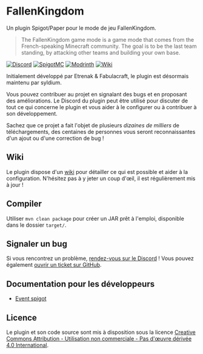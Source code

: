 FallenKingdom
===

Un plugin Spigot/Paper pour le mode de jeu FallenKingdom.

> The FallenKingdom game mode is a game mode that comes from the French-speaking Minecraft community. The goal is to be the last team standing, by attacking other teams and building your own base.

[![Discord](https://img.shields.io/badge/Discord-5865F2?style=for-the-badge&logo=discord&logoColor=white)](https://discord.gg/SmAAFxh)
[![SpigotMC](https://img.shields.io/badge/Spigot-EF8E21?style=for-the-badge)](https://www.spigotmc.org/resources/fallenkingdom.38878/)
[![Modrinth](https://img.shields.io/badge/Modrinth-26292F?style=for-the-badge&logo=modrinth)](https://modrinth.com/plugin/fallenkingdom)
[![Wiki](https://img.shields.io/badge/Wiki-181717?style=for-the-badge&logo=github)](https://github.com/syldium/FallenKingdom/wiki)

Initialement développé par Etrenak & Fabulacraft, le plugin est désormais maintenu par syldium.

Vous pouvez contribuer au projet en signalant des bugs et en proposant des améliorations.
Le Discord du plugin peut être utilisé pour discuter de tout ce qui concerne le plugin et vous aider à le configurer ou à contribuer à son développement.

Sachez que ce projet a fait l'objet de plusieurs *dizaines de milliers* de téléchargements, des centaines de personnes vous seront reconnaissantes d'un ajout ou d'une correction de bug !

## Wiki
Le plugin dispose d'un [wiki](https://github.com/syldium/FallenKingdom/wiki) pour détailler ce qui est possible et aider à la configuration. N'hésitez pas à y jeter un coup d'œil, il est régulièrement mis à jour !

## Compiler
Utiliser `mvn clean package` pour créer un JAR prêt à l'emploi, disponible dans le dossier `target/`.

## Signaler un bug
Si vous rencontrez un problème, [rendez-vous sur le Discord](https://discord.gg/2mPXHYX) ! Vous pouvez également [ouvrir un ticket sur GitHub](https://github.com/syldium/FallenKingdom/issues).

## Documentation pour les développeurs
* [Event spigot](docs/api/api.md)

## Licence
Le plugin et son code source sont mis à disposition sous la licence [Creative Commons Attribution - Utilisation non commerciale - Pas d'œuvre dérivée 4.0 International](https://creativecommons.org/licenses/by-nc-nd/4.0/).
